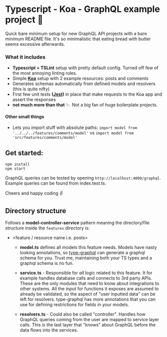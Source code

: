 # Typescript - Koa - GraphQL example project 🍞

Quick bare minimum setup for new GraphQL API projects with a bare minimum README file. It's so minimalistic that eating bread with butter seems excessive afterwards.

### What it includes

- **Typescript + TSLint** setup with pretty default config. Turned off few of the most annoying linting rules.
- Simple **[Koa](https://koajs.com/)** setup with 2 example resources: posts and comments
- Generates schemas automatically from defined models and resolvers (this is quite nifty)
- First few unit tests **([Jest](https://jestjs.io/))** in place that make requests to the Koa app and assert the responses
- **not much more than that** ✨. Not a big fan of huge boilerplate projects.

#### Other small things

- Lets you import stuff with absolute paths: `import model from '../../../features/comments/model'` vs `import model from 'src/features/comments/model'`

## Get started:

```
npm install
npm start
```

GraphQL queries can be tested by opening `http://localhost:4000/graphql`. Example queries can be found from index.test.ts.

Cheers and happy coding ✌️

## Directory structure

Follows a **model-controller-service** pattern meaning the directory/file structure inside the `features` directory is:

- <feature / resource name i.e. posts>

  - **model.ts** defines all models this feature needs. Models have nasty looking annotations, so [type-graphql](https://github.com/19majkel94/type-graphql) can generate a graphql schema for you. Trust me, maintaining both your TS types and a graphql schema is no fun.

  - **service.ts** - Responsible for _all_ logic related to this feature. It for example handles database calls and connects to 3rd party APIs. These are the only modules that need to know about integrations to other systems. All the input for functions it exposes are assumed to already be validated, so the aspect of "user inputted data" can be left for resolvers. type-graphql has more annotations that you can use for defining restrictions for fields in your models.

  - **resolvers.ts** - Could also be called "controller". Handles how GraphQL queries coming from the user are mapped to service layer calls. This is the last layer that "knows" about GraphQL before the data flows into the services.
